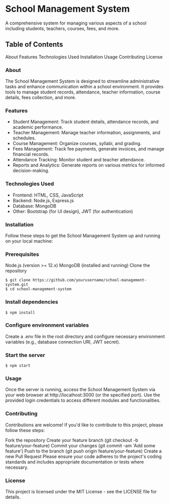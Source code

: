 # School Management System
A comprehensive system for managing various aspects of a school including students, teachers, courses, fees, and more.

## Table of Contents
About
Features
Technologies Used
Installation
Usage
Contributing
License
### About
The School Management System is designed to streamline administrative tasks and enhance communication within a school environment. It provides tools to manage student records, attendance, teacher information, course details, fees collection, and more.

### Features
- Student Management: Track student details, attendance records, and academic performance.
- Teacher Management: Manage teacher information, assignments, and schedules.
- Course Management: Organize courses, syllabi, and grading.
- Fees Management: Track fee payments, generate invoices, and manage financial records.
- Attendance Tracking: Monitor student and teacher attendance.
- Reports and Analytics: Generate reports on various metrics for informed decision-making.
### Technologies Used
- Frontend: HTML, CSS, JavaScript
- Backend: Node.js, Express.js
- Database: MongoDB
- Other: Bootstrap (for UI design), JWT (for authentication)
### Installation
Follow these steps to get the School Management System up and running on your local machine:

### Prerequisites
Node.js (version >= 12.x)
MongoDB (installed and running)
Clone the repository
```shell
$ git clone https://github.com/yourusername/school-management-system.git
$ cd school-management-system
```
### Install dependencies
```shell
$ npm install
```
### Configure environment variables
Create a .env file in the root directory and configure necessary environment variables (e.g., database connection URI, JWT secret).

### Start the server
```shell
$ npm start
```
### Usage
Once the server is running, access the School Management System via your web browser at http://localhost:3000 (or the specified port). Use the provided login credentials to access different modules and functionalities.

### Contributing
Contributions are welcome! If you'd like to contribute to this project, please follow these steps:

Fork the repository
Create your feature branch (git checkout -b feature/your-feature)
Commit your changes (git commit -am 'Add some feature')
Push to the branch (git push origin feature/your-feature)
Create a new Pull Request
Please ensure your code adheres to the project's coding standards and includes appropriate documentation or tests where necessary.

### License
This project is licensed under the MIT License - see the LICENSE file for details.